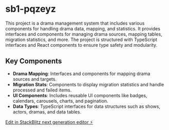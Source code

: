 # sb1-pqzeyz

This project is a drama management system that includes various components for handling drama data, mapping, and statistics. It provides interfaces and components for managing drama sources, mapping tables, migration statistics, and more. The project is structured with TypeScript interfaces and React components to ensure type safety and modularity.

## Key Components

- **Drama Mapping**: Interfaces and components for mapping drama sources and targets.
- **Migration Stats**: Components to display migration statistics and handle processed and failed items.
- **UI Components**: Includes reusable UI components like badges, calendars, carousels, charts, and pagination.
- **Data Types**: TypeScript interfaces for data structures such as shows, actors, dramas, and data tables.

[Edit in StackBlitz next generation editor ⚡️](https://stackblitz.com/~/github.com/bugek/sb1-pqzeyz)
